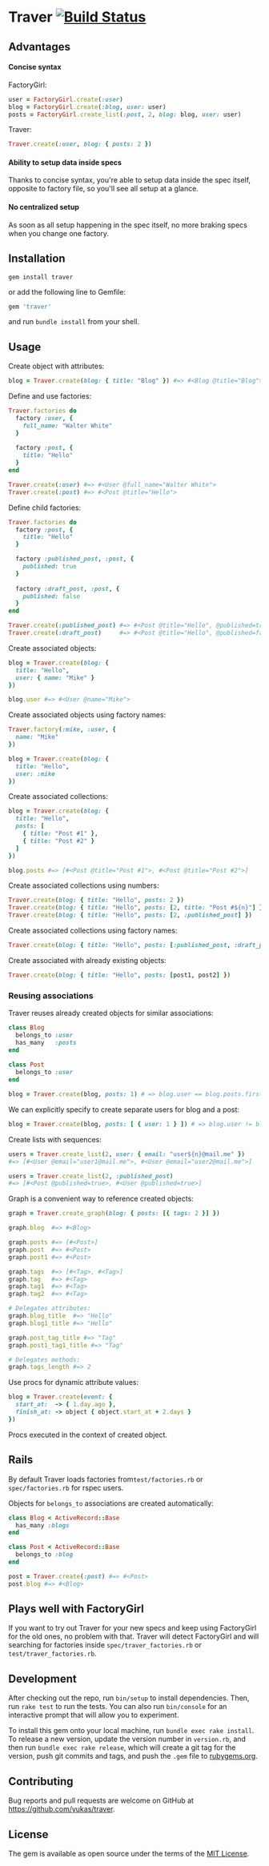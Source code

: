 # Traver [![Build Status](https://travis-ci.org/yukas/traver.svg?branch=master)](https://travis-ci.org/yukas/traver)

## Advantages
#### Concise syntax

FactoryGirl:
```ruby
user = FactoryGirl.create(:user)
blog = FactoryGirl.create(:blog, user: user)
posts = FactoryGirl.create_list(:post, 2, blog: blog, user: user)
```

Traver:
```ruby
Traver.create(:user, blog: { posts: 2 })
```

#### Ability to setup data inside specs

Thanks to concise syntax, you're able to setup data inside the spec itself, opposite to factory file, so you'll see all setup at a glance.

#### No centralized setup

As soon as all setup happening in the spec itself, no more braking specs when you change one factory.

## Installation

```shell
gem install traver
```

or add the following line to Gemfile:

```ruby
gem 'traver'
```

and run `bundle install` from your shell.

## Usage

Create object with attributes:

```ruby
blog = Traver.create(blog: { title: "Blog" }) #=> #<Blog @title="Blog">
```

Define and use factories:

```ruby
Traver.factories do
  factory :user, {
    full_name: "Walter White"
  }
  
  factory :post, {
    title: "Hello"
  }
end

Traver.create(:user) #=> #<User @full_name="Walter White">
Traver.create(:post) #=> #<Post @title="Hello">
```

Define child factories:

```ruby
Traver.factories do
  factory :post, {
    title: "Hello"
  }

  factory :published_post, :post, {
    published: true
  }
  
  factory :draft_post, :post, {
    published: false
  }
end

Traver.create(:published_post) #=> #<Post @title="Hello", @published=true>
Traver.create(:draft_post)     #=> #<Post @title="Hello", @published=false>
```

Create associated objects:

```ruby
blog = Traver.create(blog: {
  title: "Hello",
  user: { name: "Mike" }
})

blog.user #=> #<User @name="Mike">
```

Create associated objects using factory names:

```ruby
Traver.factory(:mike, :user, {
  name: "Mike"
})

blog = Traver.create(blog: {
  title: "Hello",
  user: :mike
})

```

Create associated collections:

```ruby
blog = Traver.create(blog: {
  title: "Hello",
  posts: [
    { title: "Post #1" },
    { title: "Post #2" }
  ]
})

blog.posts #=> [#<Post @title="Post #1">, #<Post @title="Post #2">]

```

Create associated collections using numbers:

```ruby
Traver.create(blog: { title: "Hello", posts: 2 })
Traver.create(blog: { title: "Hello", posts: [2, title: "Post #${n}"] })
Traver.create(blog: { title: "Hello", posts: [2, :published_post] })
```

Create associated collections using factory names:

```ruby
Traver.create(blog: { title: "Hello", posts: [:published_post, :draft_post] })
```

Create associated with already existing objects:

```ruby
Traver.create(blog: { title: "Hello", posts: [post1, post2] })
```

### Reusing associations

Traver reuses already created objects for similar associations:

```ruby
class Blog
  belongs_to :user
  has_many   :posts
end
  
class Post
  belongs_to :user
end
```
```ruby
blog = Traver.create(blog, posts: 1) # => blog.user == blog.posts.first.user
```

We can explicitly specify to create separate users for blog and a post:

```ruby
blog = Traver.create(blog, posts: [ { user: 1 } ]) # => blog.user != blog.posts.first.user
```

Create lists with sequences:

```ruby
users = Traver.create_list(2, user: { email: "user${n}@mail.me" })
#=> [#<User @email="user1@mail.me">, #<User @email="user2@mail.me">]

users = Traver.create_list(2, :published_post)
#=> [#<Post @published=true>, #<User @published=true>]
```

Graph is a convenient way to reference created objects:

```ruby
graph = Traver.create_graph(blog: { posts: [{ tags: 2 }] })

graph.blog  #=> #<Blog>

graph.posts #=> [#<Post>]
graph.post  #=> #<Post>
graph.post1 #=> #<Post>

graph.tags  #=> [#<Tag>, #<Tag>]
graph.tag   #=> #<Tag>
graph.tag1  #=> #<Tag>
graph.tag2  #=> #<Tag>

# Delegates attributes:
graph.blog_title  #=> "Hello"
graph.blog1_title #=> "Hello"

graph.post_tag_title #=> "Tag"
graph.post1_tag1_title #=> "Tag"

# Delegates methods:
graph.tags_length #=> 2
```

Use procs for dynamic attribute values:

```ruby
blog = Traver.create(event: {
  start_at:  -> { 1.day.ago },
  finish_at: -> object { object.start_at + 2.days }
})
```

Procs executed in the context of created object.

## Rails

By default Traver loads factories from`test/factories.rb` or `spec/factories.rb` for rspec users.

Objects for `belongs_to` associations are created automatically:

```ruby
class Blog < ActiveRecord::Base
  has_many :blogs
end

class Post < ActiveRecord::Base
  belongs_to :blog
end

post = Traver.create(:post) #=> #<Post>
post.blog #=> #<Blog>
```

## Plays well with FactoryGirl

If you want to try out Traver for your new specs and keep using FactoryGirl for the old ones, no problem with that. Traver will detect FactoryGirl and will searching for factories inside `spec/traver_factories.rb` or `test/traver_factories.rb`.

## Development

After checking out the repo, run `bin/setup` to install dependencies. Then, run `rake test` to run the tests. You can also run `bin/console` for an interactive prompt that will allow you to experiment.

To install this gem onto your local machine, run `bundle exec rake install`. To release a new version, update the version number in `version.rb`, and then run `bundle exec rake release`, which will create a git tag for the version, push git commits and tags, and push the `.gem` file to [rubygems.org](https://rubygems.org).

## Contributing

Bug reports and pull requests are welcome on GitHub at https://github.com/yukas/traver.


## License

The gem is available as open source under the terms of the [MIT License](http://opensource.org/licenses/MIT).

